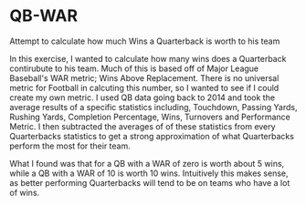 # QB-WAR
Attempt to calculate how much Wins a Quarterback is worth to his team

In this exercise, I wanted to calculate how many wins does a Quarterback contirubute to his team. Much of this is based off of Major League Baseball's WAR metric; Wins Above Replacement. There is no universal metric for Football in calcuting this number, so I wanted to see if I could create my own metric. I used QB data going back to 2014 and took the average results of a specific statistics including, Touchdown, Passing Yards, Rushing Yards, Completion Percentage, Wins, Turnovers and Performance Metric. I then subtracted the averages of of these statistics from every Quarterbacks statistics to get a strong approximation of what Quarterbacks perform the most for their team.

What I found was that for a QB with a WAR of zero is worth about 5 wins, while a QB with a WAR of 10 is worth 10 wins. Intuitively this makes sense, as better performing Quarterbacks will tend to be on teams who have a lot of wins. 
